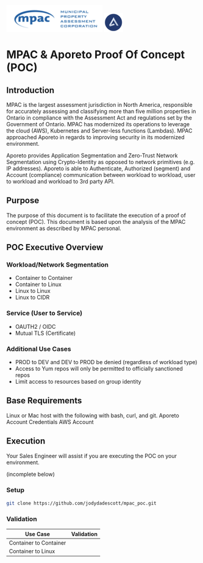 <div align="left">
    <img src="customer_logo.png" height="50%" width="50%"</img> 
    <img src="aporeto_logo.png" height="10%" width="10%"</img> 
</div>

# MPAC & Aporeto Proof Of Concept (POC)

## Introduction

MPAC is the largest assessment jurisdiction in North America, responsible for accurately assessing and classifying more than five million properties in Ontario in compliance with the Assessment Act and regulations set by the Government of Ontario. MPAC has modernized its operations to leverage the cloud (AWS), Kubernetes and Server-less functions (Lambdas). MPAC approached Aporeto in regards to improving security in its modernized environment.

Aporeto provides Application Segmentation and Zero-Trust Network Segmentation using Crypto-Identity as opposed to network primitives (e.g. IP addresses). Aporeto is able to Authenticate, Authorized (segment) and Account (compliance) communication between workload to workload, user to workload and workload to 3rd party API.

## Purpose

The purpose of this document is to facilitate the execution of a proof of concept (POC). This document is based upon the analysis of the MPAC environment as described by MPAC personal.

## POC Executive Overview

### Workload/Network Segmentation
- Container to Container
- Container to Linux
- Linux to Linux
- Linux to CIDR

### Service (User to Service)
- OAUTH2 / OIDC
- Mutual TLS (Certificate)

### Additional Use Cases
- PROD to DEV and DEV to PROD be denied (regardless of workload type)
- Access to Yum repos will only be permitted to officially sanctioned repos
- Limit access to resources based on group identity

## Base Requirements

Linux or Mac host with the following with bash, curl, and git.
Aporeto Account Credentials
AWS Account

## Execution

Your Sales Engineer will assist if you are executing the POC on your environment.

(incomplete below)

### Setup
```bash
git clone https://github.com/jodydadescott/mpac_poc.git
```

### Validation

| Use Case               | Validation |
| ---------------------- | ---------- |
| Container to Container |            |
| Container to Linux     |            |

